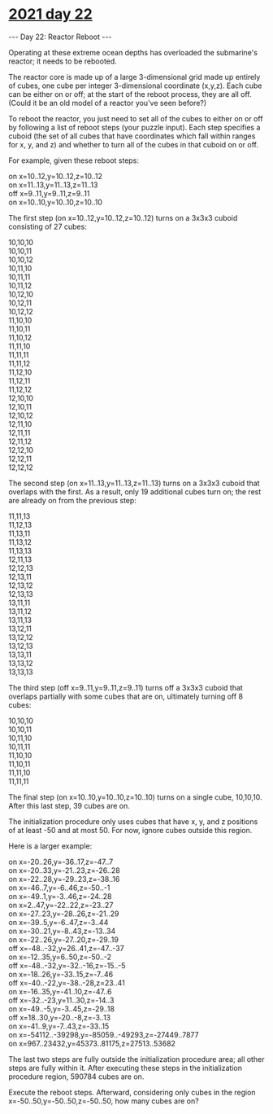 # [2021 day 22](https://adventofcode.com/2021/day/22)

--- Day 22: Reactor Reboot ---

Operating at these extreme ocean depths has overloaded the submarine's reactor; it needs to be rebooted.

The reactor core is made up of a large 3-dimensional grid made up entirely of cubes, one cube per integer 3-dimensional coordinate (x,y,z). Each cube can be either on or off; at the start of the reboot process, they are all off. (Could it be an old model of a reactor you've seen before?)

To reboot the reactor, you just need to set all of the cubes to either on or off by following a list of reboot steps (your puzzle input). Each step specifies a cuboid (the set of all cubes that have coordinates which fall within ranges for x, y, and z) and whether to turn all of the cubes in that cuboid on or off.

For example, given these reboot steps:

on x=10..12,y=10..12,z=10..12\
on x=11..13,y=11..13,z=11..13\
off x=9..11,y=9..11,z=9..11\
on x=10..10,y=10..10,z=10..10

The first step (on x=10..12,y=10..12,z=10..12) turns on a 3x3x3 cuboid consisting of 27 cubes:

10,10,10\
10,10,11\
10,10,12\
10,11,10\
10,11,11\
10,11,12\
10,12,10\
10,12,11\
10,12,12\
11,10,10\
11,10,11\
11,10,12\
11,11,10\
11,11,11\
11,11,12\
11,12,10\
11,12,11\
11,12,12\
12,10,10\
12,10,11\
12,10,12\
12,11,10\
12,11,11\
12,11,12\
12,12,10\
12,12,11\
12,12,12

The second step (on x=11..13,y=11..13,z=11..13) turns on a 3x3x3 cuboid that overlaps with the first. As a result, only 19 additional cubes turn on; the rest are already on from the previous step:

11,11,13\
11,12,13\
11,13,11\
11,13,12\
11,13,13\
12,11,13\
12,12,13\
12,13,11\
12,13,12\
12,13,13\
13,11,11\
13,11,12\
13,11,13\
13,12,11\
13,12,12\
13,12,13\
13,13,11\
13,13,12\
13,13,13

The third step (off x=9..11,y=9..11,z=9..11) turns off a 3x3x3 cuboid that overlaps partially with some cubes that are on, ultimately turning off 8 cubes:

10,10,10\
10,10,11\
10,11,10\
10,11,11\
11,10,10\
11,10,11\
11,11,10\
11,11,11

The final step (on x=10..10,y=10..10,z=10..10) turns on a single cube, 10,10,10. After this last step, 39 cubes are on.

The initialization procedure only uses cubes that have x, y, and z positions of at least -50 and at most 50. For now, ignore cubes outside this region.

Here is a larger example:

on x=-20..26,y=-36..17,z=-47..7\
on x=-20..33,y=-21..23,z=-26..28\
on x=-22..28,y=-29..23,z=-38..16\
on x=-46..7,y=-6..46,z=-50..-1\
on x=-49..1,y=-3..46,z=-24..28\
on x=2..47,y=-22..22,z=-23..27\
on x=-27..23,y=-28..26,z=-21..29\
on x=-39..5,y=-6..47,z=-3..44\
on x=-30..21,y=-8..43,z=-13..34\
on x=-22..26,y=-27..20,z=-29..19\
off x=-48..-32,y=26..41,z=-47..-37\
on x=-12..35,y=6..50,z=-50..-2\
off x=-48..-32,y=-32..-16,z=-15..-5\
on x=-18..26,y=-33..15,z=-7..46\
off x=-40..-22,y=-38..-28,z=23..41\
on x=-16..35,y=-41..10,z=-47..6\
off x=-32..-23,y=11..30,z=-14..3\
on x=-49..-5,y=-3..45,z=-29..18\
off x=18..30,y=-20..-8,z=-3..13\
on x=-41..9,y=-7..43,z=-33..15\
on x=-54112..-39298,y=-85059..-49293,z=-27449..7877\
on x=967..23432,y=45373..81175,z=27513..53682

The last two steps are fully outside the initialization procedure area; all other steps are fully within it. After executing these steps in the initialization procedure region, 590784 cubes are on.

Execute the reboot steps. Afterward, considering only cubes in the region x=-50..50,y=-50..50,z=-50..50, how many cubes are on?